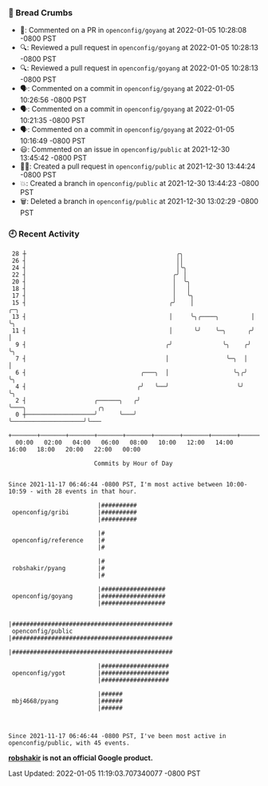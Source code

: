 ### 🍞 Bread Crumbs

 * 💬: Commented on a PR in  `openconfig/goyang` at 2022-01-05 10:28:08 -0800 PST
 * 🔍: Reviewed a pull request in  `openconfig/goyang` at 2022-01-05 10:28:13 -0800 PST
 * 🔍: Reviewed a pull request in  `openconfig/goyang` at 2022-01-05 10:28:13 -0800 PST
 * 🗣: Commented on a commit in `openconfig/goyang` at 2022-01-05 10:26:56 -0800 PST
 * 🗣: Commented on a commit in `openconfig/goyang` at 2022-01-05 10:21:35 -0800 PST
 * 🗣: Commented on a commit in `openconfig/goyang` at 2022-01-05 10:16:49 -0800 PST
 * 😃: Commented on an issue in `openconfig/public` at 2021-12-30 13:45:42 -0800 PST
 * ✍🏼: Created a pull request in `openconfig/public` at 2021-12-30 13:44:24 -0800 PST
 * 💥: Created a branch in `openconfig/public` at 2021-12-30 13:44:23 -0800 PST
 * 🗑: Deleted a branch in `openconfig/public` at 2021-12-30 13:02:29 -0800 PST

### 🕘 Recent Activity
```
 28 ┼                                          ╭╮
 26 ┤                                          ││
 24 ┤                                          │╰╮
 22 ┤                                         ╭╯ │
 20 ┤                                         │  ╰╮
 18 ┤                                         │   │
 17 ┤                                         │   ╰╮
 15 ┤                                        ╭╯    │                ╭─╮
 13 ┤                                        │     ╰╮╭────╮         │ ╰╮
 11 ┤                                        │      ╰╯    ╰─╮      ╭╯  │
  9 ┤                                       ╭╯              ╰╮    ╭╯   ╰╮
  7 ┤                                       │                ╰─╮  │     │
  6 ┤                                ╭───╮  │                  ╰╮╭╯     ╰╮
  4 ┤                               ╭╯   ╰──╯                   ╰╯       ╰╮
  2 ┤                   ╭──────╮   ╭╯                                     ╰───╮                    ╭╮
  0 ┼───────────────────╯      ╰───╯                                          ╰────────────────────╯╰───
    +───────+───────+───────+───────+───────+───────+───────+───────+───────+───────+───────+───────+────
  00:00   02:00   04:00   06:00   08:00   10:00   12:00   14:00   16:00   18:00   20:00   22:00   00:00   

						Commits by Hour of Day


Since 2021-11-17 06:46:44 -0800 PST, I'm most active between 10:00-10:59 - with 28 events in that hour.

```



```
                         |##########
 openconfig/gribi        |##########
                         |##########

                         |#
 openconfig/reference    |#
                         |#

                         |#
 robshakir/pyang         |#
                         |#

                         |##################
 openconfig/goyang       |##################
                         |##################

                         |#############################################
 openconfig/public       |#############################################
                         |#############################################

                         |###################
 openconfig/ygot         |###################
                         |###################

                         |######
 mbj4668/pyang           |######
                         |######



Since 2021-11-17 06:46:44 -0800 PST, I've been most active in openconfig/public, with 45 events.

```
**[robshakir](mailto:robjs@google.com) is not an official Google product.**  


Last Updated: 2022-01-05 11:19:03.707340077 -0800 PST
